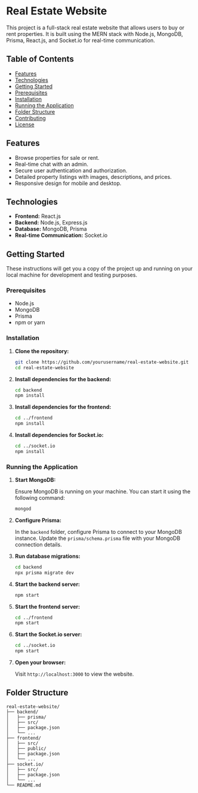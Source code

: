 
# Real Estate Website

This project is a full-stack real estate website that allows users to buy or rent properties. It is built using the MERN stack with Node.js, MongoDB, Prisma, React.js, and Socket.io for real-time communication.

## Table of Contents

- [Features](#features)
- [Technologies](#technologies)
- [Getting Started](#getting-started)
- [Prerequisites](#prerequisites)
- [Installation](#installation)
- [Running the Application](#running-the-application)
- [Folder Structure](#folder-structure)
- [Contributing](#contributing)
- [License](#license)

## Features

- Browse properties for sale or rent.
- Real-time chat with an admin.
- Secure user authentication and authorization.
- Detailed property listings with images, descriptions, and prices.
- Responsive design for mobile and desktop.

## Technologies

- **Frontend:** React.js
- **Backend:** Node.js, Express.js
- **Database:** MongoDB, Prisma
- **Real-time Communication:** Socket.io

## Getting Started

These instructions will get you a copy of the project up and running on your local machine for development and testing purposes.

### Prerequisites

- Node.js
- MongoDB
- Prisma
- npm or yarn

### Installation

1. **Clone the repository:**

    ```bash
    git clone https://github.com/yourusername/real-estate-website.git
    cd real-estate-website
    ```

2. **Install dependencies for the backend:**

    ```bash
    cd backend
    npm install
    ```

3. **Install dependencies for the frontend:**

    ```bash
    cd ../frontend
    npm install
    ```

4. **Install dependencies for Socket.io:**

    ```bash
    cd ../socket.io
    npm install
    ```

### Running the Application

1. **Start MongoDB:**

    Ensure MongoDB is running on your machine. You can start it using the following command:

    ```bash
    mongod
    ```

2. **Configure Prisma:**

    In the `backend` folder, configure Prisma to connect to your MongoDB instance. Update the `prisma/schema.prisma` file with your MongoDB connection details.

3. **Run database migrations:**

    ```bash
    cd backend
    npx prisma migrate dev
    ```

4. **Start the backend server:**

    ```bash
    npm start
    ```

5. **Start the frontend server:**

    ```bash
    cd ../frontend
    npm start
    ```

6. **Start the Socket.io server:**

    ```bash
    cd ../socket.io
    npm start
    ```

7. **Open your browser:**

    Visit `http://localhost:3000` to view the website.

## Folder Structure

```plaintext
real-estate-website/
├── backend/
│   ├── prisma/
│   ├── src/
│   ├── package.json
│   └── ...
├── frontend/
│   ├── src/
│   ├── public/
│   ├── package.json
│   └── ...
├── socket.io/
│   ├── src/
│   ├── package.json
│   └── ...
└── README.md
